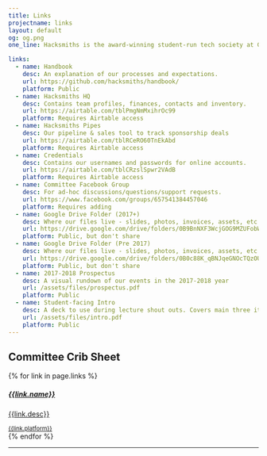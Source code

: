 ```yaml
---
title: Links
projectname: links
layout: default
og: og.png
one_line: Hacksmiths is the award-winning student-run tech society at Goldsmiths, University of London.

links:
  - name: Handbook
    desc: An explanation of our processes and expectations.
    url: https://github.com/hacksmiths/handbook/
    platform: Public
  - name: Hacksmiths HQ
    desc: Contains team profiles, finances, contacts and inventory.
    url: https://airtable.com/tblPmgNmMxihrOc99
    platform: Requires Airtable access
  - name: Hacksmiths Pipes
    desc: Our pipeline & sales tool to track sponsorship deals
    url: https://airtable.com/tblRCeRO60TnEkAbd
    platform: Requires Airtable access
  - name: Credentials
    desc: Contains our usernames and passwords for online accounts.
    url: https://airtable.com/tblCRzslSpwr2VAdB
    platform: Requires Airtable access
  - name: Committee Facebook Group
    desc: For ad-hoc discussions/questions/support requests.
    url: https://www.facebook.com/groups/657541384457046
    platform: Requires adding
  - name: Google Drive Folder (2017+)
    desc: Where our files live - slides, photos, invoices, assets, etc
    url: https://drive.google.com/drive/folders/0B9BnNXF3WcjGOG9MZUFobWxjVEk?usp=sharing
    platform: Public, but don't share
  - name: Google Drive Folder (Pre 2017)
    desc: Where our files live - slides, photos, invoices, assets, etc
    url: https://drive.google.com/drive/folders/0B0c88K_qBNJqeGNOcTQzOUFITmc?usp=sharing
    platform: Public, but don't share
  - name: 2017-2018 Prospectus
    desc: A visual rundown of our events in the 2017-2018 year
    url: /assets/files/prospectus.pdf
    platform: Public
  - name: Student-facing Intro
    desc: A deck to use during lecture shout outs. Covers main three items with a CTA
    url: /assets/files/intro.pdf
    platform: Public
---
```


<section class="events links">
    <div class="container">
        <div class="row">
            <h2>Committee Crib Sheet</h2>
            {% for link in page.links %}
                <div class="col-sm-4 event-single">
                    <a href="{{link.url}}">
                        <div class="feature feature-1">
                            <div class="feature__body boxed boxed--border">
                                <h5>{{link.name}}</h5>
                                <p>{{link.desc}}</p>
                                <small>{{link.platform}}</small>
                            </div>
                        </div>
                    </a>
                </div>
            {% endfor %}
        </div>
    </div>
</section>

<hr>
